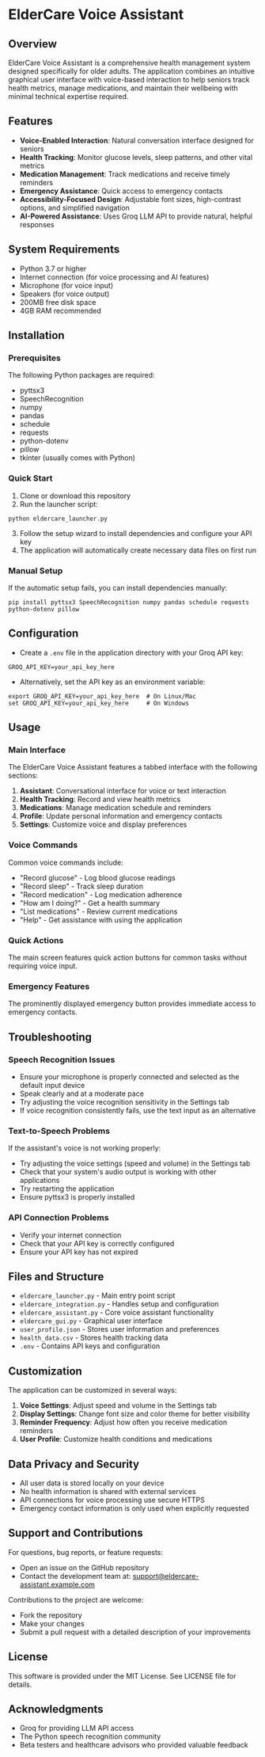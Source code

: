 # ElderCare Voice Assistant

## Overview
ElderCare Voice Assistant is a comprehensive health management system designed specifically for older adults. The application combines an intuitive graphical user interface with voice-based interaction to help seniors track health metrics, manage medications, and maintain their wellbeing with minimal technical expertise required.

## Features
- **Voice-Enabled Interaction**: Natural conversation interface designed for seniors
- **Health Tracking**: Monitor glucose levels, sleep patterns, and other vital metrics
- **Medication Management**: Track medications and receive timely reminders
- **Emergency Assistance**: Quick access to emergency contacts 
- **Accessibility-Focused Design**: Adjustable font sizes, high-contrast options, and simplified navigation
- **AI-Powered Assistance**: Uses Groq LLM API to provide natural, helpful responses

## System Requirements
- Python 3.7 or higher
- Internet connection (for voice processing and AI features)
- Microphone (for voice input)
- Speakers (for voice output)
- 200MB free disk space
- 4GB RAM recommended

## Installation

### Prerequisites
The following Python packages are required:
- pyttsx3
- SpeechRecognition
- numpy
- pandas
- schedule
- requests
- python-dotenv
- pillow
- tkinter (usually comes with Python)

### Quick Start
1. Clone or download this repository
2. Run the launcher script:
```
python eldercare_launcher.py
```
3. Follow the setup wizard to install dependencies and configure your API key
4. The application will automatically create necessary data files on first run

### Manual Setup
If the automatic setup fails, you can install dependencies manually:
```
pip install pyttsx3 SpeechRecognition numpy pandas schedule requests python-dotenv pillow
```

## Configuration
- Create a `.env` file in the application directory with your Groq API key:
```
GROQ_API_KEY=your_api_key_here
```
- Alternatively, set the API key as an environment variable:
```
export GROQ_API_KEY=your_api_key_here  # On Linux/Mac
set GROQ_API_KEY=your_api_key_here     # On Windows
```

## Usage

### Main Interface
The ElderCare Voice Assistant features a tabbed interface with the following sections:

1. **Assistant**: Conversational interface for voice or text interaction
2. **Health Tracking**: Record and view health metrics
3. **Medications**: Manage medication schedule and reminders
4. **Profile**: Update personal information and emergency contacts
5. **Settings**: Customize voice and display preferences

### Voice Commands
Common voice commands include:
- "Record glucose" - Log blood glucose readings
- "Record sleep" - Track sleep duration
- "Record medication" - Log medication adherence
- "How am I doing?" - Get a health summary
- "List medications" - Review current medications
- "Help" - Get assistance with using the application

### Quick Actions
The main screen features quick action buttons for common tasks without requiring voice input.

### Emergency Features
The prominently displayed emergency button provides immediate access to emergency contacts.

## Troubleshooting

### Speech Recognition Issues
- Ensure your microphone is properly connected and selected as the default input device
- Speak clearly and at a moderate pace
- Try adjusting the voice recognition sensitivity in the Settings tab
- If voice recognition consistently fails, use the text input as an alternative

### Text-to-Speech Problems
If the assistant's voice is not working properly:
- Try adjusting the voice settings (speed and volume) in the Settings tab
- Check that your system's audio output is working with other applications
- Try restarting the application
- Ensure pyttsx3 is properly installed

### API Connection Problems
- Verify your internet connection
- Check that your API key is correctly configured
- Ensure your API key has not expired

## Files and Structure

- `eldercare_launcher.py` - Main entry point script
- `eldercare_integration.py` - Handles setup and configuration
- `eldercare_assistant.py` - Core voice assistant functionality
- `eldercare_gui.py` - Graphical user interface
- `user_profile.json` - Stores user information and preferences
- `health_data.csv` - Stores health tracking data
- `.env` - Contains API keys and configuration

## Customization

The application can be customized in several ways:

1. **Voice Settings**: Adjust speed and volume in the Settings tab
2. **Display Settings**: Change font size and color theme for better visibility
3. **Reminder Frequency**: Adjust how often you receive medication reminders
4. **User Profile**: Customize health conditions and medications

## Data Privacy and Security

- All user data is stored locally on your device
- No health information is shared with external services
- API connections for voice processing use secure HTTPS
- Emergency contact information is only used when explicitly requested

## Support and Contributions

For questions, bug reports, or feature requests:
- Open an issue on the GitHub repository
- Contact the development team at: support@eldercare-assistant.example.com

Contributions to the project are welcome:
- Fork the repository
- Make your changes
- Submit a pull request with a detailed description of your improvements

## License
This software is provided under the MIT License. See LICENSE file for details.

## Acknowledgments
- Groq for providing LLM API access
- The Python speech recognition community
- Beta testers and healthcare advisors who provided valuable feedback